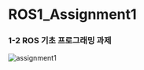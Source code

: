 # ROS1_Assignment1

### 1-2 ROS 기초 프로그래밍 과제
![assignment1](https://user-images.githubusercontent.com/80100520/151390103-69a883e2-6fba-432e-884f-4a1586364a18.png)
